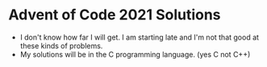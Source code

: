 # Advent of Code 2021 Solutions

- I don't know how far I will get. I am starting late and I'm not that good at these kinds of problems.
- My solutions will be in the C programming language. (yes C not C++)
